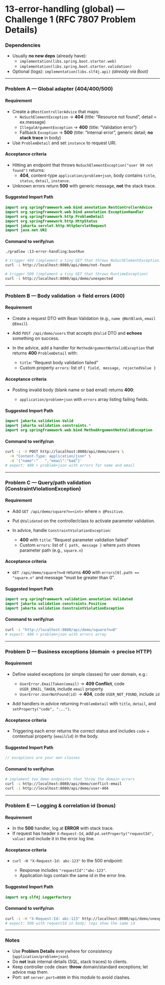# 13-error-handling (global) — Challenge 1 (RFC 7807 Problem Details)

### Dependencies
- Usually **no new deps** (already have):  
  - `implementation(libs.spring.boot.starter.web)`  
  - `implementation(libs.spring.boot.starter.validation)`  
- Optional (logs): `implementation(libs.slf4j.api)` _(already via Boot)_

---

### Problem A — Global adapter (404/400/500)

#### Requirement
- Create a `@RestControllerAdvice` that maps:
  - `NoSuchElementException` → **404** (title: “Resource not found”, detail = ex.message)
  - `IllegalArgumentException` → **400** (title: “Validation error”)
  - Fallback `Exception` → **500** (title: “Internal error”, generic detail; **no stack trace** in body)
- Use `ProblemDetail` and set `instance` to request URI.

#### Acceptance criteria
- Hitting an endpoint that throws `NoSuchElementException("user 99 not found")` returns:
  - **404**, content-type `application/problem+json`, body contains `title`, `status`, `detail`, `instance`.
- Unknown errors return **500** with generic message, **not** the stack trace.

#### Suggested Import Path
```kotlin
import org.springframework.web.bind.annotation.RestControllerAdvice
import org.springframework.web.bind.annotation.ExceptionHandler
import org.springframework.http.ProblemDetail
import org.springframework.http.HttpStatus
import jakarta.servlet.http.HttpServletRequest
import java.net.URI
````

#### Command to verify/run

```bash
./gradlew :13-error-handling:bootRun

# trigger 404 (implement a tiny GET that throws NoSuchElementException)
curl -i http://localhost:8080/api/demo/not-found

# trigger 500 (implement a tiny GET that throws RuntimeException)
curl -i http://localhost:8080/api/demo/unexpected
```

---

### Problem B — Body validation → field errors (400)

#### Requirement

* Create a request DTO with Bean Validation (e.g., `name @NotBlank`, `email @Email`).
* Add `POST /api/demo/users` that accepts `@Valid` DTO and **echoes** something on success.
* In the advice, add a handler for `MethodArgumentNotValidException` that returns **400** `ProblemDetail` with:

  * `title`: “Request body validation failed”
  * Custom property `errors`: list of `{ field, message, rejectedValue }`

#### Acceptance criteria

* Posting invalid body (blank name or bad email) returns **400**:

  * `application/problem+json` with `errors` array listing failing fields.

#### Suggested Import Path

```kotlin
import jakarta.validation.Valid
import jakarta.validation.constraints.*
import org.springframework.web.bind.MethodArgumentNotValidException
```

#### Command to verify/run

```bash
curl -i -X POST http://localhost:8080/api/demo/users \
  -H "Content-Type: application/json" \
  -d '{"name":"   ","email":"bad"}'
# expect: 400 + problem+json with errors for name and email
```

---

### Problem C — Query/path validation (ConstraintViolationException)

#### Requirement

* Add `GET /api/demo/square?n=<int>` where `n @Positive`.
* Put `@Validated` on the controller/class to activate parameter validation.
* In advice, handle `ConstraintViolationException`:

  * **400** with `title`: “Request parameter validation failed”
  * Custom `errors`: list of `{ path, message }` where `path` shows parameter path (e.g., `square.n`)

#### Acceptance criteria

* `GET /api/demo/square?n=0` returns **400** with `errors[0].path == "square.n"` and message “must be greater than 0”.

#### Suggested Import Path

```kotlin
import org.springframework.validation.annotation.Validated
import jakarta.validation.constraints.Positive
import jakarta.validation.ConstraintViolationException
```

#### Command to verify/run

```bash
curl -i "http://localhost:8080/api/demo/square?n=0"
# expect: 400 + problem+json with errors array
```

---

### Problem D — Business exceptions (domain → precise HTTP)

#### Requirement

* Define sealed exceptions (or simple classes) for user domain, e.g.:

  * `UserError.EmailTaken(email)` → **409 Conflict**, code `USER_EMAIL_TAKEN`, include `email` property
  * `UserError.UserNotFound(id)` → **404**, code `USER_NOT_FOUND`, include `id`
* Add handlers in advice returning `ProblemDetail` with `title`, `detail`, and `setProperty("code", "...")`.

#### Acceptance criteria

* Triggering each error returns the correct status and includes `code` + contextual property (`email`/`id`) in the body.

#### Suggested Import Path

```kotlin
// exceptions are your own classes
```

#### Command to verify/run

```bash
# implement two demo endpoints that throw the domain errors
curl -i http://localhost:8080/api/demo/conflict-email
curl -i http://localhost:8080/api/demo/user-404
```

---

### Problem E — Logging & correlation id (bonus)

#### Requirement

* In the **500** handler, log at **ERROR** with stack trace.
* If request has header `X-Request-Id`, add `pd.setProperty("requestId", value)` and include it in the error log line.

#### Acceptance criteria

* `curl -H "X-Request-Id: abc-123"` to the 500 endpoint:

  * Response includes `"requestId":"abc-123"`.
  * Application logs contain the same id in the error line.

#### Suggested Import Path

```kotlin
import org.slf4j.LoggerFactory
```

#### Command to verify/run

```bash
curl -i -H "X-Request-Id: abc-123" http://localhost:8080/api/demo/unexpected
# expect: 500 with requestId in body; logs show the same id
```

---

### Notes

* Use **Problem Details** everywhere for consistency (`application/problem+json`).
* Do **not** leak internal details (SQL, stack traces) to clients.
* Keep controller code clean: **throw** domain/standard exceptions; let advice map them.
* Port: set `server.port=8080` in this module to avoid clashes.
